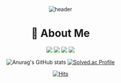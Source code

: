<!--
**BaeHyeonA/BaeHyeonA** is a ✨ _special_ ✨ repository because its `README.md` (this file) appears on your GitHub profile.

Here are some ideas to get you started:

- 🔭 I’m currently working on ...
- 🌱 I’m currently learning ...
- 👯 I’m looking to collaborate on ...
- 🤔 I’m looking for help with ...
- 💬 Ask me about ...
- 📫 How to reach me: ...
- 😄 Pronouns: ...
- ⚡ Fun fact: ...
-->

<div align="center">

  
  
  ![header](https://capsule-render.vercel.app/api?type=waving&color=F3E2A9&height=230&section=header&text=HyeonA%20Bae&fontSize=60&fontColor=FFFFFF)


  # 🌼 About Me
  
  <a href="https://baehyeona.github.io/" target="_blank"><img src="https://img.shields.io/badge/blog-F5BCA9?style=flat-square&logo=Adafruit&logoColor=FFFFFF"/></a>
  <a href="https://www.instagram.com/bya0418/?next=%2F" target="_blank"><img src="https://img.shields.io/badge/bya0418-F781F3?style=flat-square&logo=Instagram&logoColor=FFFFFF"/></a>
  <a href="https://ninth-guitar-225.notion.site/Portfolio-63dcd8c1438e4ce8bc0cfb276b8e25a1" target="_blank"><img src="https://img.shields.io/badge/HyeonA-000000?style=flat-square&logo=Notion&logoColor=FFFFFF"/></a>
  <a href="https://www.linkedin.com/in/hyeon02/" target="_blank"><img src="https://img.shields.io/badge/HyeonABae-0A66C2?style=flat-square&logo=Linkedin&logoColor=FFFFFF"/></a>
  

  ![Anurag's GitHub stats](https://github-readme-stats.vercel.app/api?username=BaeHyeonA&show_icons=true&theme=gruvbox_light)
  [![Solved.ac Profile](http://mazassumnida.wtf/api/v2/generate_badge?boj=hyeona02)](https://solved.ac/hyeona02/)




  [![Hits](https://hits.seeyoufarm.com/api/count/incr/badge.svg?url=https%3A%2F%2Fgithub.com%2FBaeHyeonA&count_bg=%23FFE4B4&title_bg=%23888888&icon=github.svg&icon_color=%23E7E7E7&title=hits&edge_flat=false)](https://hits.seeyoufarm.com)



</div>
